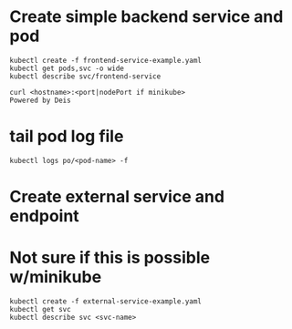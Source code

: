 # Create simple backend service and pod
```shell
kubectl create -f frontend-service-example.yaml
kubectl get pods,svc -o wide
kubectl describe svc/frontend-service
```

```
curl <hostname>:<port|nodePort if minikube>
Powered by Deis
```

# tail pod log file
```shell
kubectl logs po/<pod-name> -f
```

# Create external service and endpoint
# Not sure if this is possible w/minikube
```shell
kubectl create -f external-service-example.yaml
kubectl get svc
kubectl describe svc <svc-name>
```
